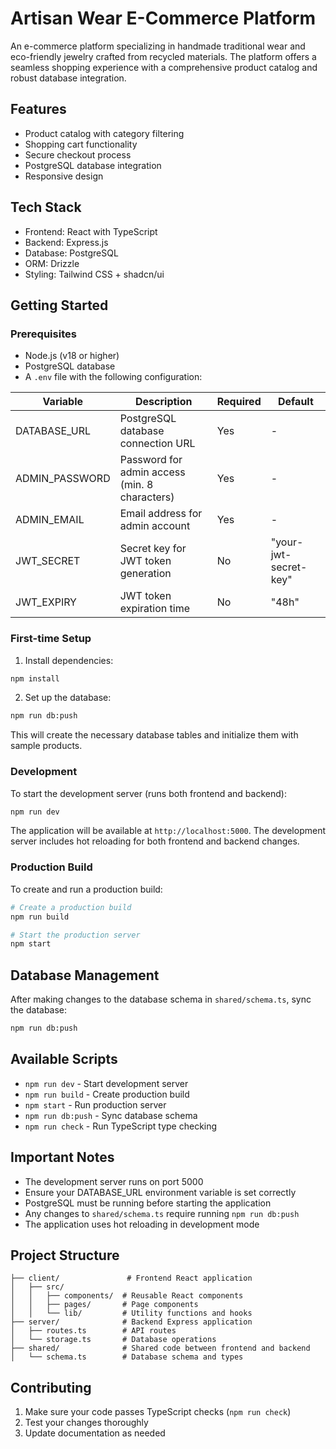# Artisan Wear E-Commerce Platform

An e-commerce platform specializing in handmade traditional wear and eco-friendly jewelry crafted from recycled materials. The platform offers a seamless shopping experience with a comprehensive product catalog and robust database integration.

## Features

- Product catalog with category filtering
- Shopping cart functionality
- Secure checkout process
- PostgreSQL database integration
- Responsive design

## Tech Stack

- Frontend: React with TypeScript
- Backend: Express.js
- Database: PostgreSQL
- ORM: Drizzle
- Styling: Tailwind CSS + shadcn/ui

## Getting Started

### Prerequisites

- Node.js (v18 or higher)
- PostgreSQL database
- A `.env` file with the following configuration:

| Variable | Description | Required | Default |
|----------|-------------|----------|---------|
| DATABASE_URL | PostgreSQL database connection URL | Yes | - |
| ADMIN_PASSWORD | Password for admin access (min. 8 characters) | Yes | - |
| ADMIN_EMAIL | Email address for admin account | Yes | - |
| JWT_SECRET | Secret key for JWT token generation | No | "your-jwt-secret-key" |
| JWT_EXPIRY | JWT token expiration time | No | "48h" |

### First-time Setup

1. Install dependencies:
```bash
npm install
```

2. Set up the database:
```bash
npm run db:push
```

This will create the necessary database tables and initialize them with sample products.

### Development

To start the development server (runs both frontend and backend):
```bash
npm run dev
```

The application will be available at `http://localhost:5000`. The development server includes hot reloading for both frontend and backend changes.

### Production Build

To create and run a production build:
```bash
# Create a production build
npm run build

# Start the production server
npm start
```

## Database Management

After making changes to the database schema in `shared/schema.ts`, sync the database:
```bash
npm run db:push
```

## Available Scripts

- `npm run dev` - Start development server
- `npm run build` - Create production build
- `npm start` - Run production server
- `npm run db:push` - Sync database schema
- `npm run check` - Run TypeScript type checking

## Important Notes

- The development server runs on port 5000
- Ensure your DATABASE_URL environment variable is set correctly
- PostgreSQL must be running before starting the application
- Any changes to `shared/schema.ts` require running `npm run db:push`
- The application uses hot reloading in development mode

## Project Structure

```
├── client/               # Frontend React application
│   ├── src/
│   │   ├── components/  # Reusable React components
│   │   ├── pages/       # Page components
│   │   └── lib/         # Utility functions and hooks
├── server/              # Backend Express application
│   ├── routes.ts        # API routes
│   └── storage.ts       # Database operations
├── shared/              # Shared code between frontend and backend
│   └── schema.ts        # Database schema and types
```

## Contributing

1. Make sure your code passes TypeScript checks (`npm run check`)
2. Test your changes thoroughly
3. Update documentation as needed
